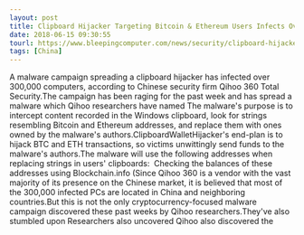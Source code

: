 ```yaml
---
layout: post
title: Clipboard Hijacker Targeting Bitcoin & Ethereum Users Infects Over 300,0000 PCs
date: 2018-06-15 09:30:55
tourl: https://www.bleepingcomputer.com/news/security/clipboard-hijacker-targeting-bitcoin-and-ethereum-users-infects-over-300-0000-pcs/
tags: [China]
---
```

A malware campaign spreading a clipboard hijacker has infected over 300,000 computers, according to Chinese security firm Qihoo 360 Total Security.The campaign has been raging for the past week and has spread a malware which Qihoo researchers have named The malware's purpose is to intercept content recorded in the Windows clipboard, look for strings resembling Bitcoin and Ethereum addresses, and replace them with ones owned by the malware's authors.ClipboardWalletHijacker's end-plan is to hijack BTC and ETH transactions, so victims unwittingly send funds to the malware's authors.The malware will use the following addresses when replacing strings in users' clipboards:  Checking the balances of these addresses using Blockchain.info (Since Qihoo 360 is a vendor with the vast majority of its presence on the Chinese market, it is believed that most of the 300,000 infected PCs are located in China and neighboring countries.But this is not the only cryptocurrency-focused malware campaign discovered these past weeks by Qihoo researchers.They've also stumbled upon Researchers also uncovered Qihoo also discovered the 
